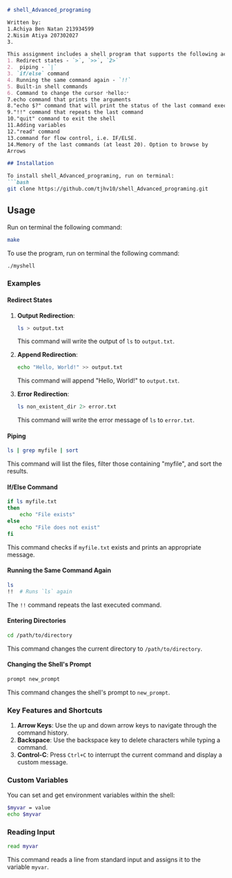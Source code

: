 ```markdown
# shell_Advanced_programing

Written by:
1.Achiya Ben Natan 213934599
2.Nisim Atiya 207302027
3.

This assignment includes a shell program that supports the following actions:
1. Redirect states - `>`, `>>`, `2>`
2.  piping - `|`
3. `if/else` command
4. Running the same command again - `!!`
5. Built-in shell commands
6. Command to change the cursor ״hello:״
7.echo command that prints the arguments
8."echo $?" command that will print the status of the last command executed
9."!!" command that repeats the last command
10."quit" command to exit the shell
11.Adding variables
12."read" command
13.command for flow control, i.e. IF/ELSE.
14.Memory of the last commands (at least 20). Option to browse by
Arrows

## Installation

To install shell_Advanced_programing, run on terminal:
```bash
git clone https://github.com/tjhv10/shell_Advanced_programing.git
```

## Usage

Run on terminal the following command:
```bash
make
```

To use the program, run on terminal the following command:
```bash
./myshell
```

### Examples

#### Redirect States
1. **Output Redirection**:
    ```sh
    ls > output.txt
    ```
    This command will write the output of `ls` to `output.txt`.

2. **Append Redirection**:
    ```sh
    echo "Hello, World!" >> output.txt
    ```
    This command will append "Hello, World!" to `output.txt`.

3. **Error Redirection**:
    ```sh
    ls non_existent_dir 2> error.txt
    ```
    This command will write the error message of `ls` to `error.txt`.

#### Piping
```sh
ls | grep myfile | sort
```
This command will list the files, filter those containing "myfile", and sort the results.

#### If/Else Command
```sh
if ls myfile.txt
then
    echo "File exists"
else
    echo "File does not exist"
fi
```
This command checks if `myfile.txt` exists and prints an appropriate message.

#### Running the Same Command Again
```sh
ls
!!  # Runs `ls` again
```
The `!!` command repeats the last executed command.

#### Entering Directories
```sh
cd /path/to/directory
```
This command changes the current directory to `/path/to/directory`.

#### Changing the Shell's Prompt
```sh
prompt new_prompt
```
This command changes the shell's prompt to `new_prompt`.

### Key Features and Shortcuts
1. **Arrow Keys**: Use the up and down arrow keys to navigate through the command history.
2. **Backspace**: Use the backspace key to delete characters while typing a command.
3. **Control-C**: Press `Ctrl+C` to interrupt the current command and display a custom message.

### Custom Variables
You can set and get environment variables within the shell:
```sh
$myvar = value
echo $myvar
```

### Reading Input
```sh
read myvar
```
This command reads a line from standard input and assigns it to the variable `myvar`.
```

